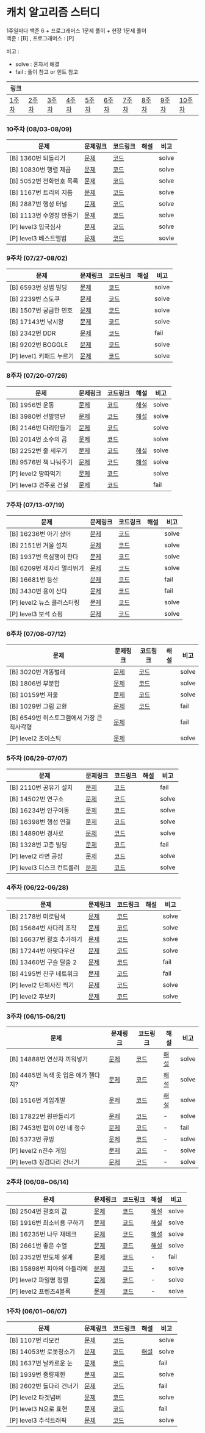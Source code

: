 # 캐치 알고리즘 스터디

1주일마다 백준 6 + 프로그래머스  1문제 풀이 + 현장 1문제 풀이  
백준 : [B] , 프로그래머스 : [P]

비고 : 

- solve : 혼자서 해결
- fail : 풀이 참고 or 힌트 참고

| 링크                        |                             |                             |                             |                             |                             |                             |                             |                             |                               |
| --------------------------- | --------------------------- | --------------------------- | --------------------------- | --------------------------- | --------------------------- | --------------------------- | --------------------------- | --------------------------- | ----------------------------- |
| [1주차](#1주차-06/01~06/07) | [2주차](#2주차-06/08~06/14) | [3주차](#3주차-06/15-06/21) | [4주차](#4주차-06/22-06/28) | [5주차](#5주차-06/29-07/07) | [6주차](#6주차-07/08-07/12) | [7주차](#7주차-07/13-07/19) | [8주차](#8주차-07/20-07/26) | [9주차](#9주차-07/27-08/02) | [10주차](#10주차-08/03-08/09) |



### 10주차 (08/03-08/09)

| 문제                     | 문제링크                                                     | 코드링크                                                     | 해설 | 비고  |
| ------------------------ | ------------------------------------------------------------ | ------------------------------------------------------------ | ---- | ----- |
| [B] 1360번 되돌리기      | [문제](https://www.acmicpc.net/problem/1360)                 | [코드](https://github.com/catch4/yisoo/blob/master/week_10/1360_되돌리기.cpp) |      | solve |
| [B] 10830번 행렬 제곱    | [문제](https://www.acmicpc.net/problem/10830)                | [코드](https://github.com/catch4/yisoo/blob/master/week_10/10830_행렬-제곱.cpp) |      | solve |
| [B] 5052번 전화번호 목록 | [문제](https://www.acmicpc.net/problem/5052)                 | [코드](https://github.com/catch4/yisoo/blob/master/week_10/5052_전화번호-목록.cpp) |      | solve |
| [B] 1167번 트리의 지름   | [문제](https://www.acmicpc.net/problem/1167)                 | [코드](https://github.com/catch4/yisoo/blob/master/week_10/1167_트리의-지름.cpp) |      | solve |
| [B] 2887번 행성 터널     | [문제](https://www.acmicpc.net/problem/2887)                 | [코드](https://github.com/catch4/yisoo/blob/master/week_10/2887_행성-터널.cpp) |      | solve |
| [B] 1113번 수영장 만들기 | [문제](https://www.acmicpc.net/problem/1113)                 | [코드](https://github.com/catch4/yisoo/blob/master/week_10/1113_수영장-만들기.cpp) |      | solve |
| [P] level3 입국심사      | [문제](https://programmers.co.kr/learn/courses/30/lessons/43238) | [코드](https://github.com/catch4/yisoo/blob/master/week_10/level3_입국심사.cpp) |      | solve |
| [P] level3 베스트앨범    | [문제](https://programmers.co.kr/learn/courses/30/lessons/42579) | [코드](https://github.com/catch4/yisoo/blob/master/week_10/level3_베스트앨범.cpp) |      | sovle |





### 9주차 (07/27-08/02)

| 문제                     | 문제링크                                                     | 코드링크                                                     | 해설 | 비고  |
| ------------------------ | ------------------------------------------------------------ | ------------------------------------------------------------ | ---- | ----- |
| [B] 6593번 상범 빌딩     | [문제](https://www.acmicpc.net/problem/6593)                 | [코드](https://github.com/catch4/yisoo/blob/master/week_9/6593_상범-빌딩.cpp) |      | solve |
| [B] 2239번 스도쿠        | [문제](https://www.acmicpc.net/problem/2239)                 | [코드](https://github.com/catch4/yisoo/blob/master/week_9/2239_스도쿠.cpp) |      | solve |
| [B] 1507번 궁금한 민호   | [문제](https://www.acmicpc.net/problem/1507)                 | [코드](https://github.com/catch4/yisoo/blob/master/week_9/1507_궁금한-민호.cpp) |      | solve |
| [B] 17143번 낚시왕       | [문제](https://www.acmicpc.net/problem/17143)                | [코드](https://github.com/catch4/yisoo/blob/master/week_9/17143_낚시왕.cpp) |      | solve |
| [B] 2342번 DDR           | [문제](https://www.acmicpc.net/problem/2342)                 | [코드](https://github.com/catch4/yisoo/blob/master/week_9/2342_DDR.cpp) |      | fail  |
| [B] 9202번 BOGGLE        | [문제](https://www.acmicpc.net/problem/9202)                 | [코드](https://github.com/catch4/yisoo/blob/master/week_9/9202_Boggle.cpp) |      | solve |
| [P] level1 키패드 누르기 | [문제](https://programmers.co.kr/learn/courses/30/lessons/67256) | [코드](https://github.com/catch4/yisoo/blob/master/week_9/level1_키패드-누르기.cpp) |      | solve |





### 8주차 (07/20-07/26)

| 문제                   | 문제링크                                                     | 코드링크                                                     | 해설                                                         | 비고  |
| ---------------------- | ------------------------------------------------------------ | ------------------------------------------------------------ | ------------------------------------------------------------ | ----- |
| [B] 1956번 운동        | [문제](https://www.acmicpc.net/problem/1956)                 | [코드](https://github.com/catch4/yisoo/blob/master/week_8/1956_운동.cpp) | [해설](https://gashe-soo.github.io/algorithm/2020/07/24/BOJ1956.html) | solve |
| [B] 3980번 선발명단    | [문제](https://www.acmicpc.net/problem/3980)                 | [코드](https://github.com/catch4/yisoo/blob/master/week_8/3980_선발명단.cpp) | [해설](https://gashe-soo.github.io/algorithm/2020/07/24/BOJ3980.html) | solve |
| [B] 2146번 다리만들기  | [문제](https://www.acmicpc.net/problem/2146)                 | [코드](https://github.com/catch4/yisoo/blob/master/week_8/2146_다리-만들기.cpp) |                                                              | solve |
| [B] 2014번 소수의 곱   | [문제](https://www.acmicpc.net/problem/2014)                 | [코드](https://github.com/catch4/yisoo/blob/master/week_8/2014_소수의-곱.cpp) |                                                              | solve |
| [B] 2252번 줄 세우기   | [문제](https://www.acmicpc.net/problem/2252)                 | [코드](https://github.com/catch4/yisoo/blob/master/week_8/2252_줄세우기.cpp) | [해설](https://gashe-soo.github.io/algorithm/2020/07/24/BOJ2252.html) | solve |
| [B] 9576번 책 나눠주기 | [문제](https://www.acmicpc.net/problem/9576)                 | [코드](https://github.com/catch4/yisoo/blob/master/week_8/9576_책-나눠주기.cpp) | [해설](https://gashe-soo.github.io/algorithm/2020/07/24/BOJ9576.html) | solve |
| [P] level2 땅따먹기    | [문제](https://programmers.co.kr/learn/courses/30/lessons/12913) | [코드](https://github.com/catch4/yisoo/blob/master/week_8/level2_땅따먹기.cpp) |                                                              | solve |
| [P] level3 경주로 건설 | [문제](https://programmers.co.kr/learn/courses/30/lessons/67259) | [코드](https://github.com/catch4/yisoo/blob/master/week_8/level3_경주로-건설.cpp) |                                                              | fail  |



### 7주차 (07/13-07/19)

| 문제                       | 문제링크                                                     | 코드링크                                                     | 해설 | 비고  |
| -------------------------- | ------------------------------------------------------------ | ------------------------------------------------------------ | ---- | ----- |
| [B] 16236번 아기 상어      | [문제](https://www.acmicpc.net/problem/16236)                | [코드](https://github.com/catch4/yisoo/blob/master/week_7/16236_아기상어.cpp) |      | solve |
| [B] 2151번 거울 설치       | [문제](https://www.acmicpc.net/problem/2151)                 | [코드](https://github.com/catch4/yisoo/blob/master/week_7/2151_거울-설치.cpp) |      | solve |
| [B] 1937번 욕심쟁이 판다   | [문제](https://www.acmicpc.net/problem/1937)                 | [코드](https://github.com/catch4/yisoo/blob/master/week_7/1937_욕심쟁이-판다.cpp) |      | solve |
| [B] 6209번 제자리 멀리뛰기 | [문제](https://www.acmicpc.net/problem/6209)                 | [코드](https://github.com/catch4/yisoo/blob/master/week_7/6209_제자리-멀리뛰기.cpp) |      | solve |
| [B] 16681번 등산           | [문제](https://www.acmicpc.net/problem/16681)                | [코드](https://github.com/catch4/yisoo/blob/master/week_7/16681_등산.cpp) |      | fail  |
| [B] 3430번 용이 산다       | [문제](https://www.acmicpc.net/problem/3430)                 | [코드](https://github.com/catch4/yisoo/blob/master/week_7/3430_용이-산다.cpp) |      | fail  |
| [P] level2 뉴스 클러스터링 | [문제](https://programmers.co.kr/learn/courses/30/lessons/17677) | [코드](https://github.com/catch4/yisoo/blob/master/week_7/level2_뉴스-클러스터링.cpp) |      | solve |
| [P] level3 보석 쇼핑       | [문제](https://programmers.co.kr/learn/courses/30/lessons/67258) | [코드](https://github.com/catch4/yisoo/blob/master/week_7/level3_보석-쇼핑.cpp) |      | solve |



### 6주차 (07/08-07/12)

| 문제                                       | 문제링크                                                     | 코드링크                                                     | 해설 | 비고  |
| ------------------------------------------ | ------------------------------------------------------------ | ------------------------------------------------------------ | ---- | ----- |
| [B] 3020번 개똥벌레                        | [문제](https://www.acmicpc.net/problem/3020)                 | [코드](https://github.com/catch4/yisoo/blob/master/week_6/3020_개똥벌레.cpp) |      | solve |
| [B] 1806번 부분합                          | [문제](https://www.acmicpc.net/problem/1806)                 | [코드](https://github.com/catch4/yisoo/blob/master/week_6/1806_부분합.cpp) |      | solve |
| [B] 10159번 저울                           | [문제](https://www.acmicpc.net/problem/10159)                | [코드](https://github.com/catch4/yisoo/blob/master/week_6/10159_저울.cpp) |      | solve |
| [B] 1029번 그림 교환                       | [문제](https://www.acmicpc.net/problem/1029)                 | [코드](https://github.com/catch4/yisoo/blob/master/week_6/1029_그림-교환.cpp) |      | fail  |
| [B] 6549번 히스토그램에서 가장 큰 직사각형 | [문제](https://www.acmicpc.net/problem/6549)                 |                                                              |      | fail  |
| [P] level2 조이스틱                        | [문제](https://programmers.co.kr/learn/courses/30/lessons/42860) |                                                              |      | solve |



### 5주차 (06/29-07/07)

| 문제                       | 문제링크                                                     | 코드링크                                                     | 해설 | 비고  |
| -------------------------- | ------------------------------------------------------------ | ------------------------------------------------------------ | ---- | ----- |
| [B] 2110번 공유기 설치     | [문제](https://www.acmicpc.net/problem/2110)                 | [코드](https://github.com/catch4/yisoo/blob/master/week_5/2110_공유기-설치.cpp) |      | fail  |
| [B] 14502번 연구소         | [문제](https://www.acmicpc.net/problem/14502)                | [코드](https://github.com/catch4/yisoo/blob/master/week_5/14502_연구소.cpp) |      | solve |
| [B] 16234번 인구이동       | [문제](https://www.acmicpc.net/problem/16234)                | [코드](https://github.com/catch4/yisoo/blob/master/week_5/16234_인구이동.cpp) |      | solve |
| [B] 16398번 행성 연결      | [문제](https://www.acmicpc.net/problem/16398)                | [코드](https://github.com/catch4/yisoo/blob/master/week_5/16398_행성-연결.cpp) |      | solve |
| [B] 14890번 경사로         | [문제](https://www.acmicpc.net/problem/14890)                | [코드](https://github.com/catch4/yisoo/blob/master/week_5/14890_경사로.cpp) |      | solve |
| [B] 1328번 고층 빌딩       | [문제](https://www.acmicpc.net/problem/1328)                 | [코드](https://github.com/catch4/yisoo/blob/master/week_5/1328_고층-빌딩.cpp) |      | fail  |
| [P] level2 라면 공장       | [문제](https://programmers.co.kr/learn/courses/30/lessons/42629) | [코드](https://github.com/catch4/yisoo/blob/master/week_5/level2_라면공장.cpp) |      | solve |
| [P] level3 디스크 컨트롤러 | [문제](https://programmers.co.kr/learn/courses/30/lessons/42627) | [코드](https://github.com/catch4/yisoo/blob/master/week_5/level3_디스크-컨트롤러.cpp) |      | solve |



### 4주차 (06/22-06/28)

| 문제                      | 문제링크                                                     | 코드링크                                                     | 해설 | 비고  |
| ------------------------- | ------------------------------------------------------------ | ------------------------------------------------------------ | ---- | ----- |
| [B] 2178번 미로탐색       | [문제](https://www.acmicpc.net/problem/2178)                 | [코드](https://github.com/catch4/yisoo/blob/master/week_4/2178_미로탐색.cpp) |      | solve |
| [B] 15684번 사다리 조작   | [문제](https://www.acmicpc.net/problem/15684)                | [코드](https://github.com/catch4/yisoo/blob/master/week_4/15684_사다리-조작.cpp) |      | solve |
| [B] 16637번 괄호 추가하기 | [문제](https://www.acmicpc.net/problem/16637)                | [코드](https://github.com/catch4/yisoo/blob/master/week_4/16637_괄호-추가하기.cpp) |      | solve |
| [B] 17244번 아맞다우산    | [문제](https://www.acmicpc.net/problem/17244)                | [코드](https://github.com/catch4/yisoo/blob/master/week_4/17244_아맞다우산.cpp) |      | solve |
| [B] 13460번 구슬 탈출 2   | [문제](https://www.acmicpc.net/problem/13460)                | [코드](https://github.com/catch4/yisoo/blob/master/200622/13460_구슬-탈출-2.cpp) |      | fail  |
| [B] 4195번 친구 네트워크  | [문제](https://www.acmicpc.net/problem/4195)                 | [코드](https://github.com/catch4/yisoo/blob/master/week_4/4195_친구-네트워크.cpp) |      | fail  |
| [P] level2 단체사진 찍기  | [문제](https://programmers.co.kr/learn/courses/30/lessons/1835) | [코드](https://github.com/catch4/yisoo/blob/master/week_4/level2_단체사진-찍기.cpp) |      | solve |
| [P] level2 후보키         | [문제](https://programmers.co.kr/learn/courses/30/lessons/42890) | [코드](https://github.com/catch4/yisoo/blob/master/week_4/level2_후보키.cpp) |      | solve |



### 3주차 (06/15-06/21)

| 문제                                 | 문제링크                                                     | 코드링크                                                     | 해설                                                         | 비고  |
| ------------------------------------ | ------------------------------------------------------------ | ------------------------------------------------------------ | ------------------------------------------------------------ | ----- |
| [B] 14888번 연산자 끼워넣기          | [문제](https://www.acmicpc.net/problem/14888)                | [코드](https://github.com/catch4/yisoo/blob/master/week_3/14888_연산자-끼워넣기.cpp) | [해설](https://gashe-soo.github.io/algorithm/2020/06/18/BOJ14888.html) | solve |
| [B] 4485번 녹색 옷 입은 애가 젤다지? | [문제](https://www.acmicpc.net/problem/4485)                 | [코드](https://github.com/catch4/yisoo/blob/master/week_3/4485_녹색옷.cpp) | [해설](https://gashe-soo.github.io/algorithm/2020/06/18/BOJ4485.html) | solve |
| [B] 1516번 게임개발                  | [문제](https://www.acmicpc.net/problem/1516)                 | [코드](https://github.com/catch4/yisoo/blob/master/week_3/1516_게임개발.cpp) | [해설](https://gashe-soo.github.io/algorithm/2020/06/18/BOJ1516.html) | solve |
| [B] 17822번 원판돌리기               | [문제](https://www.acmicpc.net/problem/17822)                | [코드](https://github.com/catch4/yisoo/blob/master/week_3/17822_원판-돌리기.cpp) | -                                                            | solve |
| [B] 7453번 합이 0인 네 정수          | [문제](https://www.acmicpc.net/problem/7453)                 | [코드](https://github.com/catch4/yisoo/blob/master/week_3/7453_합이-0인-네정수.cpp) | -                                                            | fail  |
| [B] 5373번 큐빙                      | [문제](https://www.acmicpc.net/problem/5373)                 | [코드](https://github.com/catch4/yisoo/blob/master/week_3/5373_큐빙.cpp) | -                                                            | solve |
| [P] level2 n진수 게임                | [문제](https://programmers.co.kr/learn/courses/30/lessons/17687) | [코드](https://github.com/catch4/yisoo/blob/master/week_3/level2_[3차]n진수-게임.cpp) | -                                                            | solve |
| [P] level3 징검다리 건너기           | [문제](https://programmers.co.kr/learn/courses/30/lessons/64062) | [코드](https://github.com/catch4/yisoo/blob/master/week_3/level3_징검다리건너기.cpp) | -                                                            | solve |



### 2주차 (06/08~06/14)

문제 | 문제링크| 코드링크| 해설| 비고 
-|-|-|-|-
[B] 2504번 괄호의 값 | [문제](https://www.acmicpc.net/problem/2504)| [코드](https://github.com/catch4/yisoo/blob/master/week_2/2504_%EA%B4%84%ED%98%B8%EC%9D%98-%EA%B0%92.cpp) | [해설](https://gashe-soo.github.io/algorithm/2020/06/12/BOJ2502.html)| solve 
[B] 1916번 최소비용 구하기|[문제](https://www.acmicpc.net/problem/1916)|[코드](https://github.com/catch4/yisoo/blob/master/week_2/1916_%EC%B5%9C%EC%86%8C%EB%B9%84%EC%9A%A9-%EA%B5%AC%ED%95%98%EA%B8%B0.cpp)| [해설](https://gashe-soo.github.io/algorithm/2020/06/13/BOJ1916.html)| solve 
[B] 16235번 나무 재테크|[문제](https://www.acmicpc.net/problem/16235)|[코드](https://github.com/catch4/yisoo/blob/master/week_2/16235_%EB%82%98%EB%AC%B4-%EC%9E%AC%ED%85%8C%ED%81%AC.cpp)|[해설](https://gashe-soo.github.io/algorithm/2020/06/13/BOJ16235.html)|solve
[B] 2661번 좋은 수열|[문제](https://www.acmicpc.net/problem/2661)|[코드](https://github.com/catch4/yisoo/blob/master/week_2/2661_%EC%A2%8B%EC%9D%80-%EC%88%98%EC%97%B4.cpp)|[해설](https://gashe-soo.github.io/algorithm/2020/06/13/BOJ2661.html)|solve
[B] 2352번 반도체 설계|[문제](https://www.acmicpc.net/problem/2352)|[코드](https://github.com/catch4/yisoo/blob/master/week_2/2352_%EB%B0%98%EB%8F%84%EC%B2%B4-%EC%84%A4%EA%B3%84.cpp)|-|fail
[B] 15898번 피아의 아틀리에|[문제](https://www.acmicpc.net/problem/15898)|[코드](https://github.com/catch4/yisoo/blob/master/week_2/15898_%ED%94%BC%EC%95%84%EC%9D%98-%EC%95%84%ED%8B%80%EB%A6%AC%EC%97%90.cpp)|-|solve
[P] level2 파일명 정렬|[문제](https://programmers.co.kr/learn/courses/30/lessons/17686)|[코드](https://github.com/catch4/yisoo/blob/master/week_2/level2_%5B3%EC%B0%A8%5D%ED%8C%8C%EC%9D%BC%EB%AA%85-%EC%A0%95%EB%A0%AC.cpp)|-|solve
[P] level2 프렌즈4블록|[문제](https://programmers.co.kr/learn/courses/30/lessons/17679)|[코드](https://github.com/catch4/yisoo/blob/master/week_2/level2_%5B1%EC%B0%A8%5D-%ED%94%84%EB%A0%8C%EC%A6%884%EB%B8%94%EB%A1%9D.cpp)|-|solve




### 1주차 (06/01~06/07)

문제 | 문제링크| 코드링크| 해설| 비고 
-|-|-|-|-
[B] 1107번 리모컨 | [문제](https://www.acmicpc.net/problem/1107)| [코드](https://github.com/catch4/yisoo/blob/master/week_1/1107_%EB%A6%AC%EB%AA%A8%EC%BB%A8.cpp) ||solve
[B] 14053번 로봇청소기 | [문제](https://www.acmicpc.net/problem/14503)| [코드](https://github.com/catch4/yisoo/blob/master/week_1/14503_%EB%A1%9C%EB%B4%87-%EC%B2%AD%EC%86%8C%EA%B8%B0.cpp) | [해설](https://gashe-soo.github.io/algorithm/2020/06/06/14053.html)| solve 
[B] 1637번 날카로운 눈| [문제](https://www.acmicpc.net/problem/1637) | [코드](https://github.com/catch4/yisoo/blob/master/week_1/1637_%EB%82%A0%EC%B9%B4%EB%A1%9C%EC%9A%B4-%EB%88%88.cpp) ||fail
[B] 1939번 중량제한|[문제](https://www.acmicpc.net/problem/1939)|[코드](https://github.com/catch4/yisoo/blob/master/week_1/1939_%EC%A4%91%EB%9F%89%EC%A0%9C%ED%95%9C.cpp)||solve
[B] 2602번 돌다리 건너기|[문제](https://www.acmicpc.net/problem/2602)|[코드](https://github.com/catch4/yisoo/blob/master/week_1/2602_%EB%8F%8C%EB%8B%A4%EB%A6%AC-%EA%B1%B4%EB%84%88%EA%B8%B0.cpp)||fail
[P] level2 타겟넘버|[문제](https://programmers.co.kr/learn/courses/30/lessons/43165)|[코드](https://github.com/catch4/yisoo/blob/master/week_1/level2_%ED%83%80%EA%B2%9F-%EB%84%98%EB%B2%84.cpp)||solve
[P] level3 N으로 표현| [문제](https://programmers.co.kr/learn/courses/30/lessons/42895) |[코드](https://github.com/catch4/yisoo/blob/master/week_1/level3_N%EC%9C%BC%EB%A1%9C-%ED%91%9C%ED%98%84.cpp)||fail
[P] level3 추석트래픽|[문제](https://programmers.co.kr/learn/courses/30/lessons/17676)|[코드](https://github.com/catch4/yisoo/blob/master/week_1/level3_%EC%B6%94%EC%84%9D-%ED%8A%B8%EB%9E%98%ED%94%BD.cpp)||solve

